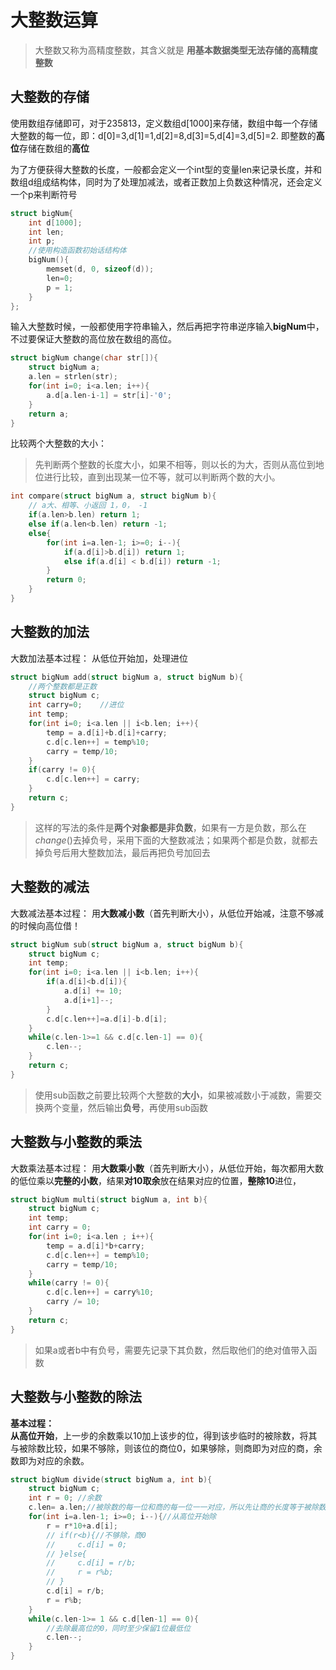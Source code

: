# 大整数运算
> 大整数又称为高精度整数，其含义就是 **用基本数据类型无法存储的高精度整数**
## 大整数的存储
使用数组存储即可，对于235813，定义数组d[1000]来存储，数组中每一个存储大整数的每一位，即：d[0]=3,d[1]=1,d[2]=8,d[3]=5,d[4]=3,d[5]=2.
即整数的**高位**存储在数组的**高位**

为了方便获得大整数的长度，一般都会定义一个int型的变量len来记录长度，并和数组d组成结构体，同时为了处理加减法，或者正数加上负数这种情况，还会定义一个p来判断符号
```cpp
struct bigNum{
    int d[1000];
    int len;
    int p;
    //使用构造函数初始话结构体
    bigNum(){
        memset(d, 0, sizeof(d));
        len=0;
        p = 1;
    }
};
```

输入大整数时候，一般都使用字符串输入，然后再把字符串逆序输入**bigNum**中，不过要保证大整数的高位放在数组的高位。
```cpp
struct bigNum change(char str[]){
    struct bigNum a;
    a.len = strlen(str);
    for(int i=0; i<a.len; i++){
        a.d[a.len-i-1] = str[i]-'0';
    }
    return a;
}
```

比较两个大整数的大小：
> 先判断两个整数的长度大小，如果不相等，则以长的为大，否则从高位到地位进行比较，直到出现某一位不等，就可以判断两个数的大小。
```cpp
int compare(struct bigNum a, struct bigNum b){
    // a大、相等、小返回 1，0， -1
    if(a.len>b.len) return 1;
    else if(a.len<b.len) return -1;
    else{
        for(int i=a.len-1; i>=0; i--){
            if(a.d[i]>b.d[i]) return 1;
            else if(a.d[i] < b.d[i]) return -1;
        }
        return 0;
    }
}
```

## 大整数的加法
大数加法基本过程： 从低位开始加，处理进位
```cpp
struct bigNum add(struct bigNum a, struct bigNum b){
    //两个整数都是正数
    struct bigNum c;
    int carry=0;    //进位
    int temp;
    for(int i=0; i<a.len || i<b.len; i++){
        temp = a.d[i]+b.d[i]+carry;
        c.d[c.len++] = temp%10;
        carry = temp/10;
    }
    if(carry != 0){
        c.d[c.len++] = carry;
    }
    return c;
}
```
> 这样的写法的条件是**两个对象都是非负数**，如果有一方是负数，那么在$change()$去掉负号，采用下面的大整数减法；如果两个都是负数，就都去掉负号后用大整数加法，最后再把负号加回去

## 大整数的减法
大数减法基本过程： 用**大数减小数**（首先判断大小），从低位开始减，注意不够减的时候向高位借！
```cpp
struct bigNum sub(struct bigNum a, struct bigNum b){
    struct bigNum c;
    int temp;
    for(int i=0; i<a.len || i<b.len; i++){
        if(a.d[i]<b.d[i]){
            a.d[i] += 10;
            a.d[i+1]--; 
        }
        c.d[c.len++]=a.d[i]-b.d[i];
    }
    while(c.len-1>=1 && c.d[c.len-1] == 0){
        c.len--;
    }
    return c;
}
```
> 使用sub函数之前要比较两个大整数的**大小**，如果被减数小于减数，需要交换两个变量，然后输出**负号**，再使用sub函数

## 大整数与小整数的乘法
大数乘法基本过程： 用**大数乘小数**（首先判断大小），从低位开始，每次都用大数的低位乘以**完整的小数**，结果**对10取余**放在结果对应的位置，**整除10**进位，
```cpp
struct bigNum multi(struct bigNum a, int b){
    struct bigNum c;
    int temp;
    int carry = 0;
    for(int i=0; i<a.len ; i++){
        temp = a.d[i]*b+carry;
        c.d[c.len++] = temp%10;
        carry = temp/10;
    }
    while(carry != 0){
        c.d[c.len++] = carry%10;
        carry /= 10;
    }
    return c;
}
```
> 如果a或者b中有负号，需要先记录下其负数，然后取他们的绝对值带入函数

## 大整数与小整数的除法
**基本过程：**  
    **从高位开始**，上一步的余数乘以10加上该步的位，得到该步临时的被除数，将其与被除数比较，如果不够除，则该位的商位0，如果够除，则商即为对应的商，余数即为对应的余数。

```cpp
struct bigNum divide(struct bigNum a, int b){
    struct bigNum c;
    int r = 0; //余数
    c.len= a.len;//被除数的每一位和商的每一位一一对应，所以先让商的长度等于被除数的长度
    for(int i=a.len-1; i>=0; i--){//从高位开始除
        r = r*10+a.d[i];
        // if(r<b){//不够除，商0
        //     c.d[i] = 0;
        // }else{
        //     c.d[i] = r/b;
        //     r = r%b;
        // }
        c.d[i] = r/b;
        r = r%b;
    }
    while(c.len-1>= 1 && c.d[len-1] == 0){
        //去除最高位的0，同时至少保留1位最低位
        c.len--;
    }
}
```
